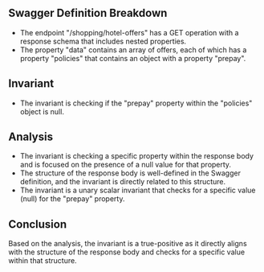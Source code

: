 ## Swagger Definition Breakdown
- The endpoint "/shopping/hotel-offers" has a GET operation with a response schema that includes nested properties.
- The property "data" contains an array of offers, each of which has a property "policies" that contains an object with a property "prepay".

## Invariant
- The invariant is checking if the "prepay" property within the "policies" object is null.

## Analysis
- The invariant is checking a specific property within the response body and is focused on the presence of a null value for that property.
- The structure of the response body is well-defined in the Swagger definition, and the invariant is directly related to this structure.
- The invariant is a unary scalar invariant that checks for a specific value (null) for the "prepay" property.

## Conclusion
Based on the analysis, the invariant is a true-positive as it directly aligns with the structure of the response body and checks for a specific value within that structure.

